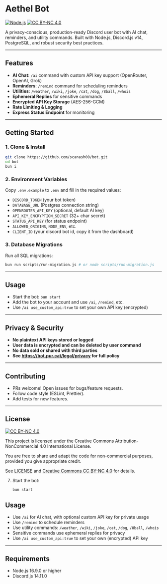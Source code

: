 # Aethel Bot

[![Node.js](https://img.shields.io/badge/node-%3E=16.9.0-green?logo=node.js)](https://nodejs.org/) [![CC BY-NC 4.0](https://licensebuttons.net/l/by-nc/4.0/80x15.png)](https://creativecommons.org/licenses/by-nc/4.0/)

A privacy-conscious, production-ready Discord user bot with AI chat, reminders, and utility commands. Built with Node.js, Discord.js v14, PostgreSQL, and robust security best practices.

---

## Features

- **AI Chat**: `/ai` command with custom API key support (OpenRouter, OpenAI, Grok)
- **Reminders**: `/remind` command for scheduling reminders
- **Utilities**: `/weather`, `/wiki`, `/joke`, `/cat`, `/dog`, `/8ball`, `/whois`
- **Ephemeral Replies** for sensitive commands
- **Encrypted API Key Storage** (AES-256-GCM)
- **Rate Limiting & Logging**
- **Express Status Endpoint** for monitoring

---

## Getting Started

### 1. Clone & Install

```sh
git clone https://github.com/scanash00/bot.git
cd bot
bun i
```

### 2. Environment Variables

Copy `.env.example` to `.env` and fill in the required values:

- `DISCORD_TOKEN` (your bot token)
- `DATABASE_URL` (Postgres connection string)
- `OPENROUTER_API_KEY` (optional, default AI key)
- `API_KEY_ENCRYPTION_SECRET` (32+ char secret)
- `STATUS_API_KEY` (for status endpoint)
- `ALLOWED_ORIGINS`, `NODE_ENV`, etc.
- `CLIENT_ID` (your discord bot id, copy it from the dashboard)

### 3. Database Migrations

Run all SQL migrations:

```sh
bun run scripts/run-migration.js # or node scripts/run-migration.js
```

---

## Usage

- Start the bot: `bun start`
- Add the bot to your account and use `/ai`, `/remind`, etc.
- Use `/ai use_custom_api:true` to set your own API key (encrypted)

---

## Privacy & Security

- **No plaintext API keys stored or logged**
- **User data is encrypted and can be deleted by user command**
- **No data sold or shared with third parties**
- **See https://bot.pur.cat/legal/privacy for full policy**

---

## Contributing

- PRs welcome! Open issues for bugs/feature requests.
- Follow code style (ESLint, Prettier).
- Add tests for new features.

---

## License

[![CC BY-NC 4.0][cc-by-nc-shield]][cc-by-nc-link]

This project is licensed under the Creative Commons Attribution-NonCommercial 4.0 International License.

You are free to share and adapt the code for non-commercial purposes, provided you give appropriate credit.

See [LICENSE](LICENSE) and [Creative Commons CC BY-NC 4.0](https://creativecommons.org/licenses/by-nc/4.0/) for details.

[cc-by-nc-shield]: https://licensebuttons.net/l/by-nc/4.0/80x15.png
[cc-by-nc-link]: https://creativecommons.org/licenses/by-nc/4.0/

7. Start the bot:
   ```bash
   bun start
   ```

## Usage

- Use `/ai` for AI chat, with optional custom API key for private usage
- Use `/remind` to schedule reminders
- Use utility commands: `/weather`, `/wiki`, `/joke`, `/cat`, `/dog`, `/8ball`, `/whois`
- Sensitive commands use ephemeral replies for privacy
- Use `/ai use_custom_api:true` to set your own (encrypted) API key

---

## Requirements

- Node.js 16.9.0 or higher
- Discord.js 14.11.0
